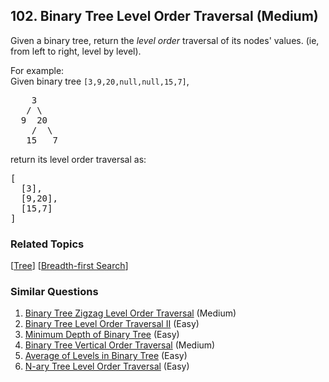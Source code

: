 <!--|This file generated by command(leetcode description); DO NOT EDIT.    |-->
<!--+----------------------------------------------------------------------+-->
<!--|@author    Openset <openset.wang@gmail.com>                           |-->
<!--|@link      https://github.com/openset                                 |-->
<!--|@home      https://github.com/openset/leetcode                        |-->
<!--+----------------------------------------------------------------------+-->

## 102. Binary Tree Level Order Traversal (Medium)

<p>Given a binary tree, return the <i>level order</i> traversal of its nodes' values. (ie, from left to right, level by level).</p>

<p>
For example:<br />
Given binary tree <code>[3,9,20,null,null,15,7]</code>,<br />
<pre>
    3
   / \
  9  20
    /  \
   15   7
</pre>
</p>
<p>
return its level order traversal as:<br />
<pre>
[
  [3],
  [9,20],
  [15,7]
]
</pre>
</p>

### Related Topics
[[Tree](https://github.com/openset/leetcode/tree/master/tag/tree/README.md)] [[Breadth-first Search](https://github.com/openset/leetcode/tree/master/tag/breadth-first-search/README.md)] 

### Similar Questions
  1. [Binary Tree Zigzag Level Order Traversal](https://github.com/openset/leetcode/tree/master/problems/binary-tree-zigzag-level-order-traversal) (Medium)
  1. [Binary Tree Level Order Traversal II](https://github.com/openset/leetcode/tree/master/problems/binary-tree-level-order-traversal-ii) (Easy)
  1. [Minimum Depth of Binary Tree](https://github.com/openset/leetcode/tree/master/problems/minimum-depth-of-binary-tree) (Easy)
  1. [Binary Tree Vertical Order Traversal](https://github.com/openset/leetcode/tree/master/problems/binary-tree-vertical-order-traversal) (Medium)
  1. [Average of Levels in Binary Tree](https://github.com/openset/leetcode/tree/master/problems/average-of-levels-in-binary-tree) (Easy)
  1. [N-ary Tree Level Order Traversal](https://github.com/openset/leetcode/tree/master/problems/n-ary-tree-level-order-traversal) (Easy)
